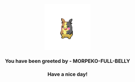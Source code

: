 <p align="center">
            <img src="https://raw.githubusercontent.com/PokeAPI/sprites/master/sprites/pokemon/877.png" width="150" height="150">
          </p>
          <h3 align="center">You have been greeted by - <b>MORPEKO-FULL-BELLY</b></h3>
          <h3 align="center">Have a nice day!</h3>
